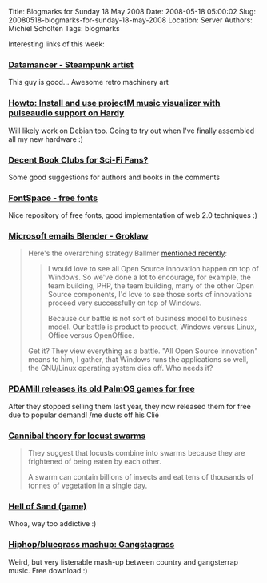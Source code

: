 Title: Blogmarks for Sunday 18 May 2008
Date: 2008-05-18 05:00:02
Slug: 20080518-blogmarks-for-sunday-18-may-2008
Location: Server
Authors: Michiel Scholten
Tags: blogmarks

<p>Interesting links of this week:</p>
<h3><a href="http://www.datamancer.net/">Datamancer - Steampunk artist</a></h3>
<p>This guy is good... Awesome retro machinery art</p>
<h3><a href="http://ubuntuforums.org/showthread.php?t=749793"> Howto: Install and use projectM music visualizer with pulseaudio support on Hardy</a></h3>
<p>Will likely work on Debian too. Going to try out when I've finally assembled all my new hardware :)</p>
<h3><a href="http://ask.slashdot.org/article.pl?sid=08/05/16/0428232">Decent Book Clubs for Sci-Fi Fans?</a></h3>
<p>Some good suggestions for authors and books in the comments</p>
<h3><a href="http://www.fontspace.com/">FontSpace - free fonts</a></h3>
<p>Nice repository of free fonts, good implementation of web 2.0 techniques :)</p>
<h3><a href="http://www.groklaw.net/article.php?story=20080511115151164">Microsoft emails Blender - Groklaw</a></h3>
<blockquote><p>Here's the overarching strategy Ballmer <a href="http://www.groklaw.net/
article.php?story=20071008205138925">mentioned recently</a>:</p>
<blockquote><p>I would love to see all Open Source innovation happen on top of Windows. So we've done a lot to encourage, for example, the team building, PHP, the team building, many of the other Open Source components, I'd love to see those sorts of innovations proceed very successfully on top of Windows.</p>
<p>Because our battle is not sort of business model to business model. Our battle is product to product, Windows versus Linux, Office versus OpenOffice.</p></blockquote>
<p>Get it? They view everything as a battle. "All Open Source innovation" means to him, I gather, that Windows runs the applications so well, the GNU/Linux operating system dies off.  Who needs it?</p></blockquote>

<h3><a href="http://pdamill.com/prod_palm.shtml">PDAMill releases its old PalmOS games for free </a></h3>
<p>After they stopped selling them last year, they now released them for free due to popular demand! /me dusts off his Cli&eacute;</p>
<h3><a href="http://news.bbc.co.uk/2/hi/science/nature/7395356.stm">Cannibal theory for locust swarms</a></h3>
<blockquote><p>They suggest that locusts combine into swarms because they are frightened of being eaten by each other.</p>

<p>A swarm can contain billions of insects and eat tens of thousands of tonnes of vegetation in a single day.</p></blockquote> 
<h3><a href="http://andyslife.org/games/sand.php">Hell of Sand (game)</a></h3>
<p>Whoa, way too addictive :)</p>
<h3><a href="http://www.boingboing.net/2008/05/10/hiphopbluegrass-mash.html">Hiphop/bluegrass mashup: Gangstagrass</a></h3>
<p>Weird, but very listenable mash-up between country and gangsterrap music. Free download :)</p>

